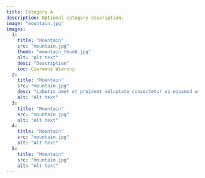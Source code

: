 ```yaml
---
title: Category A
description: Optional category description.
image: "mountain.jpg"
images:
  1:
    title: "Mountain"
    src: "mountain.jpg"
    thumb: "mountain_thumb.jpg"
    alt: "Alt text"
    desc: "Description"
    loc: Czerwone Wierchy
  2:
    title: "Mountain"
    src: "mountain.jpg"
    desc: "Laboris amet et proident voluptate consectetur ea eiusmod amet excepteur incididunt magna. Velit deserunt irure consectetur dolore. Velit dolore veniam labore est ullamco consectetur id voluptate ipsum consectetur labore magna sit."
    alt: "Alt text"
  3:
    title: "Mountain"
    src: "mountain.jpg"
    alt: "Alt text"
  4:
    title: "Mountain"
    src: "mountain.jpg"
    alt: "Alt text"
  5:
    title: "Mountain"
    src: "mountain.jpg"
    alt: "Alt text"
---
```

